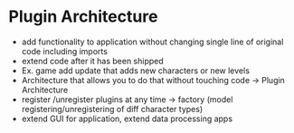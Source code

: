 # Plugin Architecture

- add functionality to application without changing single line of original code including imports
- extend code after it has been shipped
- Ex. game add update that adds new characters or new levels
- Architecture that allows you to do that without touching code -> Plugin Architecture
- register /unregister plugins at any time -> factory (model registering/unregistering of diff character types)
- extend GUI for application, extend data processing apps